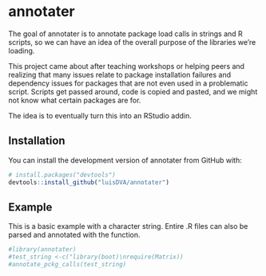 
<!-- README.md is generated from README.Rmd. Please edit that file -->

# annotater

The goal of annotater is to annotate package load calls in strings and R
scripts, so we can have an idea of the overall purpose of the libraries
we’re loading.

This project came about after teaching workshops or helping peers and
realizing that many issues relate to package installation failures and
dependency issues for packages that are not even used in a problematic
script. Scripts get passed around, code is copied and pasted, and we
might not know what certain packages are for.

The idea is to eventually turn this into an RStudio addin.

## Installation

You can install the development version of annotater from GitHub with:

``` r
# install.packages("devtools")
devtools::install_github("luisDVA/annotater")
```

## Example

This is a basic example with a character string. Entire .R files can
also be parsed and annotated with the  function.

``` r
#library(annotater)
#test_string <-c("library(boot)\nrequire(Matrix))
#annotate_pckg_calls(test_string)
```
